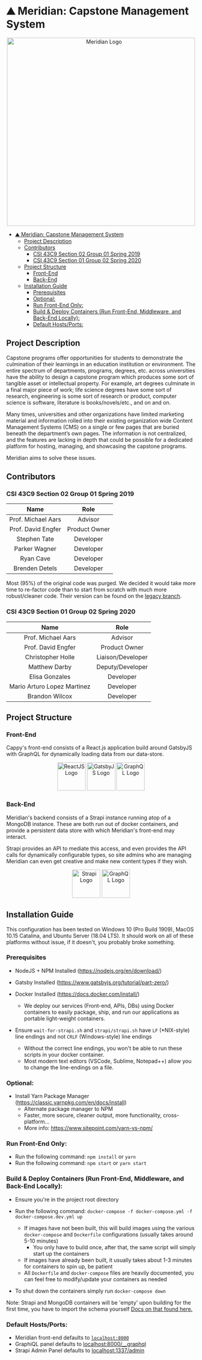 # ⛰️ Meridian: Capstone Management System

<p align="center">
    <img src="https://i.imgur.com/gSbd0DD.png" width="500" alt="Meridian Logo">
</p>

- [⛰️ Meridian: Capstone Management System](#%e2%9b%b0%ef%b8%8f-meridian-capstone-management-system)
  - [Project Description](#project-description)
  - [Contributors](#contributors)
    - [CSI 43C9 Section 02 Group 01 Spring 2019](#csi-43c9-section-02-group-01-spring-2019)
    - [CSI 43C9 Section 01 Group 02 Spring 2020](#csi-43c9-section-01-group-02-spring-2020)
  - [Project Structure](#project-structure)
    - [Front-End](#front-end)
    - [Back-End](#back-end)
  - [Installation Guide](#installation-guide)
    - [Prerequisites](#prerequisites)
    - [Optional:](#optional)
    - [Run Front-End Only:](#run-front-end-only)
    - [Build & Deploy Containers (Run Front-End, Middleware, and Back-End Locally):](#build--deploy-containers-run-front-end-middleware-and-back-end-locally)
    - [Default Hosts/Ports:](#default-hostsports)

## Project Description

Capstone programs offer opportunities for students to demonstrate the culmination of their learnings in an education institution or environment. The entire spectrum of departments, programs, degrees, etc. across universities have the ability to design a capstone program which produces some sort of tangible asset or intellectual property. For example, art degrees culminate in a final major piece of work; life science degrees have some sort of research, engineering is some sort of research or product, computer science is software, literature is books/novels/etc., and on and on.

Many times, universities and other organizations have limited marketing material and information rolled into their existing organization wide Content Management Systems (CMS) on a single or few pages that are buried beneath the department’s own pages. The information is not centralized, and the features are lacking in depth that could be possible for a dedicated platform for hosting, managing, and showcasing the capstone programs.

Meridian aims to solve these issues.

## Contributors

### CSI 43C9 Section 02 Group 01 Spring 2019

|        Name        |     Role      |
| :----------------: | :-----------: |
| Prof. Michael Aars |    Advisor    |
| Prof. David Engfer | Product Owner |
|    Stephen Tate    |   Developer   |
|   Parker Wagner    |   Developer   |
|     Ryan Cave      |   Developer   |
|   Brenden Detels   |   Developer   |

Most (95%) of the original code was purged. We decided it would take more time to re-factor code than to start from scratch with much more robust/cleaner code. Their version can be found on the [legacy branch](#to-do).

### CSI 43C9 Section 01 Group 02 Spring 2020

|            Name             |       Role        |
| :-------------------------: | :---------------: |
|     Prof. Michael Aars      |      Advisor      |
|     Prof. David Engfer      |   Product Owner   |
|      Christopher Holle      | Liaison/Developer |
|        Matthew Darby        | Deputy/Developer  |
|       Elisa Gonzales        |     Developer     |
| Mario Arturo Lopez Martinez |     Developer     |
|       Brandon Wilcox        |     Developer     |

## Project Structure

### Front-End

Cappy's front-end consists of a React.js application build around GatsbyJS with GraphQL for dynamically loading data from our data-store.

<p align="center">
    <img src="https://i.pinimg.com/originals/84/b1/06/84b1065e798f61aa80b8670a4b6fbb4d.png" width="75" alt="ReactJS Logo">
    <img src="https://www.gatsbyjs.org/Gatsby-Monogram.svg" width="75" alt="GatsbyJS Logo">
    <img src="https://upload.wikimedia.org/wikipedia/commons/1/17/GraphQL_Logo.svg" width="75" alt="GraphQL Logo">
</p>
             
### Back-End

Meridian's backend consists of a Strapi instance running atop of a MongoDB instance. These are both run out of docker containers, and provide a persistent data store with which Meridian's front-end may interact.

Strapi provides an API to mediate this access, and even provides the API calls for dynamically configurable types, so site admins who are managing Meridian can even get creative and make new content types if they wish.

<p align="center">
    <img src="https://seeklogo.com/images/S/strapi-logo-3566BEBAAE-seeklogo.com.png" width="75" alt="Strapi Logo">
    <img src="https://www.pngitem.com/pimgs/m/385-3850359_icon-mongodb-logo-hd-png-download.png" width="75" alt="GraphQL Logo">
</p>

## Installation Guide

This configuration has been tested on Windows 10 (Pro Build 1909), MacOS 10.15 Catalina, and Ubuntu Server (18.04 LTS). It should work on all of these platforms without issue, if it doesn't, you probably broke something.

### Prerequisites

- NodeJS + NPM Installed (https://nodejs.org/en/download/)

- Gatsby Installed (https://www.gatsbyjs.org/tutorial/part-zero/)

- Docker Installed (https://docs.docker.com/install/)

  - We deploy our services (Front-end, APIs, DBs) using Docker containers to easily package, ship, and run our applications as portable light-weight containers.

- Ensure `wait-for-strapi.sh` and `strapi/strapi.sh` have `LF` (\*NIX-style) line endings and not `CRLF` (Windows-style) line endings

  - Without the correct line endings, you won't be able to run these scripts in your docker container.
  - Most modern text editors (VSCode, Sublime, Notepad++) allow you to change the line-endings on a file.

### Optional:

- Install Yarn Package Manager (https://classic.yarnpkg.com/en/docs/install)
  - Alternate package manager to NPM
  - Faster, more secure, cleaner output, more functionality, cross-platform...
  - More info: https://www.sitepoint.com/yarn-vs-npm/

### Run Front-End Only:

- Run the following command: `npm install` or `yarn`
- Run the following command: `npm start` or `yarn start`

### Build & Deploy Containers (Run Front-End, Middleware, and Back-End Locally):

- Ensure you're in the project root directory

- Run the following command: `docker-compose -f docker-compose.yml -f docker-compose.dev.yml up`
  - If images have not been built, this will build images using the various `docker-compose` and `Dockerfile` configurations (usually takes around 5-10 minutes)
    - You only have to build once, after that, the same script will simply start up the containers
  - If images have already been built, it usually takes about 1-3 minutes for containers to spin up, be patient
  - All `Dockerfile` and `docker-compose` files are heavily documented, you can feel free to modify/update your containers as needed
- To shut down the containers simply run `docker-compose down`

Note: Strapi and MongoDB containers will be 'empty' upon building for the first time, you have to import the schema yourself [Docs on that found here.](#to-do)

### Default Hosts/Ports:

- Meridian front-end defaults to [`localhost:8000`](http://localhost:8000)
- GraphiQL panel defaults to [localhost:8000/\_\_graphql](http://locahost:8000/__graphql)
- Strapi Admin Panel defaults to [localhost:1337/admin](http://localhost:1337/admin)
